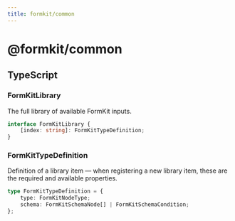 ```yaml
---
title: formkit/common
---
```


# @formkit/common


## TypeScript

### FormKitLibrary

The full library of available FormKit inputs.


```typescript
interface FormKitLibrary {
    [index: string]: FormKitTypeDefinition;
}
```

### FormKitTypeDefinition

Definition of a library item — when registering a new library item, these are the required and available properties.


```typescript
type FormKitTypeDefinition = {
    type: FormKitNodeType;
    schema: FormKitSchemaNode[] | FormKitSchemaCondition;
};
```

</client-only>